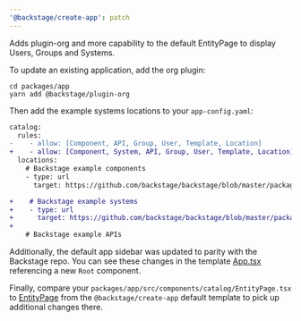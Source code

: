 ```yaml
---
'@backstage/create-app': patch
---
```


Adds plugin-org and more capability to the default EntityPage to display Users, Groups and Systems.

To update an existing application, add the org plugin:

```shell
cd packages/app
yarn add @backstage/plugin-org
```

Then add the example systems locations to your `app-config.yaml`:

```diff
catalog:
  rules:
-    - allow: [Component, API, Group, User, Template, Location]
+    - allow: [Component, System, API, Group, User, Template, Location]
  locations:
    # Backstage example components
    - type: url
      target: https://github.com/backstage/backstage/blob/master/packages/catalog-model/examples/all-components.yaml

+    # Backstage example systems
+    - type: url
+      target: https://github.com/backstage/backstage/blob/master/packages/catalog-model/examples/all-systems.yaml
+
    # Backstage example APIs
```

Additionally, the default app sidebar was updated to parity with the Backstage
repo. You can see these changes in the template
[App.tsx](https://github.com/backstage/backstage/blob/master/packages/create-app/templates/default-app/packages/app/src/App.tsx)
referencing a new `Root` component.

Finally, compare your `packages/app/src/components/catalog/EntityPage.tsx` to
[EntityPage](https://github.com/backstage/backstage/blob/master/packages/create-app/templates/default-app/packages/app/src/components/catalog/EntityPage.tsx)
from the `@backstage/create-app` default template to pick up additional
changes there.
